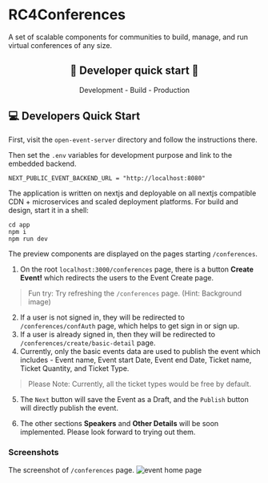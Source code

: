 # RC4Conferences
A set of scalable components for communities to build, manage, and run virtual conferences of any size.

<h2 align='center'>🚀 Developer quick start 🚀</h2>
<p align='center'> Development - Build - Production </p>

## 💻 Developers Quick Start

First, visit the `open-event-server` directory and follow the instructions there.


Then set the `.env` variables for development purpose and link to the embedded backend.
```
NEXT_PUBLIC_EVENT_BACKEND_URL = "http://localhost:8080"
```

The application is written on nextjs and deployable on all nextjs compatible CDN + microservices and scaled deployment platforms. For build and design, start it in a shell:

```
cd app
npm i
npm run dev
```


The preview components are displayed on the pages starting `/conferences`.

1. On the root `localhost:3000/conferences` page, there is a button **Create Event!** which redirects the users to the Event Create page.

>Fun try: Try refreshing the `/conferences` page. (Hint: Background image)

2. If a user is not signed in, they will be redirected to `/conferences/confAuth` page, which helps to get sign in or sign up.
3. If a user is already signed in, then they will be redirected to `/conferences/create/basic-detail` page. 
4. Currently, only the basic events data are used to publish the event which includes - Event name, Event start Date, Event end Date, Ticket name, Ticket Quantity, and Ticket Type.

> Please Note: Currently, all the ticket types would be free by default.

5. The `Next` button will save the Event as a Draft, and the `Publish` button will directly publish the event.

6. The other sections **Speakers** and **Other Details** will be soon implemented. Please look forward to trying out them.

### Screenshots
The screenshot of `/conferences` page.
<img src="https://user-images.githubusercontent.com/61188295/175766978-24a765d4-3d53-4eb9-8107-bee0569de380.png" alt="event home page">
